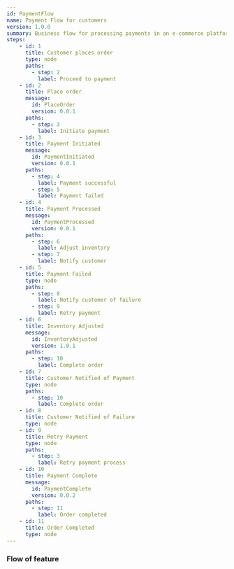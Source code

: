 ```yaml
---
id: PaymentFlow
name: Payment Flow for customers
version: 1.0.0
summary: Business flow for processing payments in an e-commerce platform
steps:
    - id: 1
      title: Customer places order
      type: node
      paths:
        - step: 2
          label: Proceed to payment
    - id: 2
      title: Place order
      message:
        id: PlaceOrder
        version: 0.0.1
      paths:
        - step: 3
          label: Initiate payment
    - id: 3
      title: Payment Initiated
      message:
        id: PaymentInitiated
        version: 0.0.1
      paths:
        - step: 4
          label: Payment successful
        - step: 5
          label: Payment failed
    - id: 4
      title: Payment Processed
      message:
        id: PaymentProcessed
        version: 0.0.1
      paths:
        - step: 6
          label: Adjust inventory
        - step: 7
          label: Notify customer
    - id: 5
      title: Payment Failed
      type: node
      paths:
        - step: 8
          label: Notify customer of failure
        - step: 9
          label: Retry payment
    - id: 6
      title: Inventory Adjusted
      message:
        id: InventoryAdjusted
        version: 1.0.1
      paths:
        - step: 10
          label: Complete order
    - id: 7
      title: Customer Notified of Payment
      type: node
      paths:
        - step: 10
          label: Complete order
    - id: 8
      title: Customer Notified of Failure
      type: node
    - id: 9
      title: Retry Payment
      type: node
      paths:
        - step: 3
          label: Retry payment process
    - id: 10
      title: Payment Complete
      message:
        id: PaymentComplete
        version: 0.0.2
      paths:
        - step: 11
          label: Order completed
    - id: 11
      title: Order Completed
      type: node
---
```


### Flow of feature
<NodeGraph/>